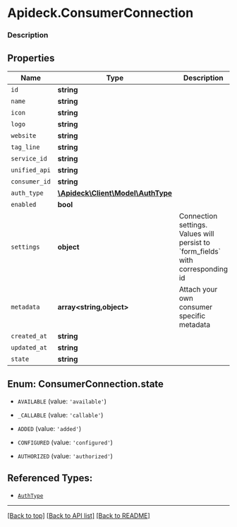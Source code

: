 # Apideck.ConsumerConnection

### Description

## Properties
Name | Type | Description | Notes
------------ | ------------- | ------------- | -------------
`id` | **string** |  | [optional] 
`name` | **string** |  | [optional] 
`icon` | **string** |  | [optional] 
`logo` | **string** |  | [optional] 
`website` | **string** |  | [optional] 
`tag_line` | **string** |  | [optional] 
`service_id` | **string** |  | [optional] 
`unified_api` | **string** |  | [optional] 
`consumer_id` | **string** |  | [optional] 
`auth_type` | [**\Apideck\Client\Model\AuthType**](AuthType.md) |  | [optional] 
`enabled` | **bool** |  | [optional] 
`settings` | **object** | Connection settings. Values will persist to &#x60;form_fields&#x60; with corresponding id | [optional] 
`metadata` | **array&lt;string,object&gt;** | Attach your own consumer specific metadata | [optional] 
`created_at` | **string** |  | [optional] 
`updated_at` | **string** |  | [optional] 
`state` | **string** |  | [optional] 





<a name="STATE"></a>
## Enum: ConsumerConnection.state


* `AVAILABLE` (value: `'available'`)

* `_CALLABLE` (value: `'callable'`)

* `ADDED` (value: `'added'`)

* `CONFIGURED` (value: `'configured'`)

* `AUTHORIZED` (value: `'authorized'`)




## Referenced Types:









* [`AuthType`](AuthType.md)







---

[[Back to top]](#) [[Back to API list]](../../../../README.md#documentation-for-api-endpoints) [[Back to README]](../../../../README.md)


